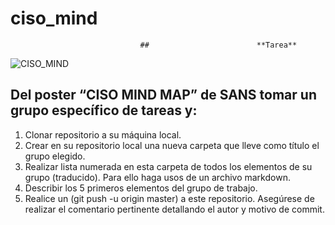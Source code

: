 # ciso_mind
                                 ##                        **Tarea**


![CISO_MIND](https://user-images.githubusercontent.com/8702856/83554679-c7c6bf80-a4d2-11ea-8cc7-86017e3bb97f.png)


## Del poster “CISO MIND MAP” de SANS tomar un grupo específico de tareas y:

1. Clonar repositorio a su máquina local.
2. Crear en su repositorio local una nueva carpeta que lleve como título el grupo elegido.
3. Realizar lista numerada en esta carpeta de todos los elementos de su grupo (traducido). Para ello haga usos de un archivo markdown.
4. Describir los 5 primeros elementos del grupo de trabajo.  
5. Realice un   (git push -u origin master) a este repositorio. Asegúrese de realizar el comentario pertinente detallando el autor y motivo de commit. 
